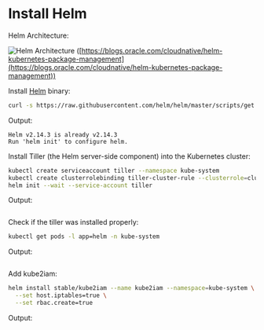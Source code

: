 # Install Helm

Helm Architecture:

![Helm Architecture](https://cdn.app.compendium.com/uploads/user/e7c690e8-6ff9-102a-ac6d-e4aebca50425/5a29c3c1-7c6b-41fa-8082-bdc8a36177c9/Image/c64c01d08df64f4420e81f962fd13a23/screen_shot_2018_09_11_at_4_48_19_pm.png
"Helm Architecture")
([https://blogs.oracle.com/cloudnative/helm-kubernetes-package-management](https://blogs.oracle.com/cloudnative/helm-kubernetes-package-management))

Install [Helm](https://helm.sh/) binary:

```bash
curl -s https://raw.githubusercontent.com/helm/helm/master/scripts/get | bash -s -- --version v2.14.3
```

Output:

```text
Helm v2.14.3 is already v2.14.3
Run 'helm init' to configure helm.
```

Install Tiller (the Helm server-side component) into the Kubernetes cluster:

```bash
kubectl create serviceaccount tiller --namespace kube-system
kubectl create clusterrolebinding tiller-cluster-rule --clusterrole=cluster-admin --serviceaccount=kube-system:tiller
helm init --wait --service-account tiller
```

Output:

```text
```

Check if the tiller was installed properly:

```bash
kubectl get pods -l app=helm -n kube-system
```

Output:

```text
```

Add kube2iam:

```bash
helm install stable/kube2iam --name kube2iam --namespace=kube-system \
  --set host.iptables=true \
  --set rbac.create=true
```

Output:

```text
```
